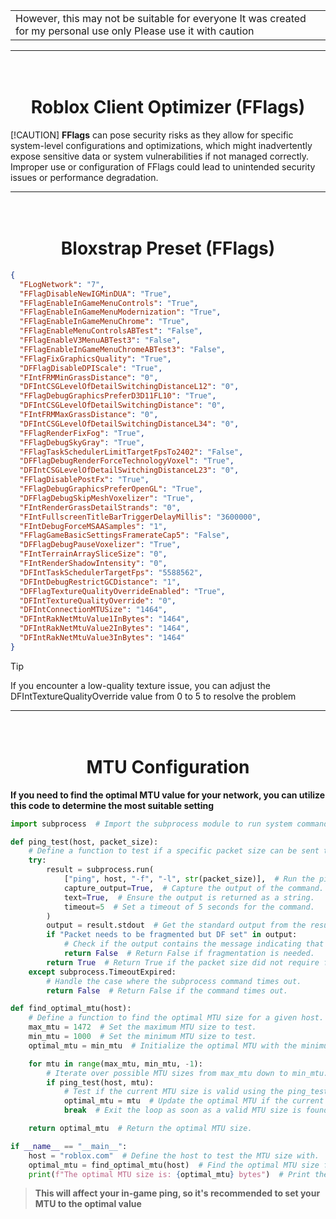 <table>
<tr>
<td>
However, this may not be suitable for everyone It was created for my personal use only Please use it with caution
</td>
</tr>
</table>

---

<h1 align="center">
  <br>
  Roblox Client Optimizer (FFlags)
  <br>
</h1>

[!CAUTION]
**FFlags** can pose security risks as they allow for specific system-level configurations and optimizations, which might inadvertently expose sensitive data or system vulnerabilities if not managed correctly. Improper use or configuration of FFlags could lead to unintended security issues or performance degradation.

---

<h1 align="center">
  <br>
  Bloxstrap Preset (FFlags)
  <br>
</h1>

```json
{
  "FLogNetwork": "7",
  "FFlagDisableNewIGMinDUA": "True",
  "FFlagEnableInGameMenuControls": "True",
  "FFlagEnableInGameMenuModernization": "True",
  "FFlagEnableInGameMenuChrome": "True",
  "FFlagEnableMenuControlsABTest": "False",
  "FFlagEnableV3MenuABTest3": "False",
  "FFlagEnableInGameMenuChromeABTest3": "False",
  "FFlagFixGraphicsQuality": "True",
  "DFFlagDisableDPIScale": "True",
  "FIntFRMMinGrassDistance": "0",
  "DFIntCSGLevelOfDetailSwitchingDistanceL12": "0",
  "FFlagDebugGraphicsPreferD3D11FL10": "True",
  "DFIntCSGLevelOfDetailSwitchingDistance": "0",
  "FIntFRMMaxGrassDistance": "0",
  "DFIntCSGLevelOfDetailSwitchingDistanceL34": "0",
  "FFlagRenderFixFog": "True",
  "FFlagDebugSkyGray": "True",
  "FFlagTaskSchedulerLimitTargetFpsTo2402": "False",
  "DFFlagDebugRenderForceTechnologyVoxel": "True",
  "DFIntCSGLevelOfDetailSwitchingDistanceL23": "0",
  "FFlagDisablePostFx": "True",
  "FFlagDebugGraphicsPreferOpenGL": "True",
  "DFFlagDebugSkipMeshVoxelizer": "True",
  "FIntRenderGrassDetailStrands": "0",
  "FIntFullscreenTitleBarTriggerDelayMillis": "3600000",
  "FIntDebugForceMSAASamples": "1",
  "FFlagGameBasicSettingsFramerateCap5": "False",
  "DFFlagDebugPauseVoxelizer": "True",
  "FIntTerrainArraySliceSize": "0",
  "FIntRenderShadowIntensity": "0",
  "DFIntTaskSchedulerTargetFps": "5588562",
  "DFIntDebugRestrictGCDistance": "1",
  "DFFlagTextureQualityOverrideEnabled": "True",
  "DFIntTextureQualityOverride": "0",
  "DFIntConnectionMTUSize": "1464",
  "DFIntRakNetMtuValue1InBytes": "1464",
  "DFIntRakNetMtuValue2InBytes": "1464",
  "DFIntRakNetMtuValue3InBytes": "1464"
}
```

> [!TIP]
> If you encounter a low-quality texture issue, you can adjust the DFIntTextureQualityOverride value from 0 to 5 to resolve the problem

---

<h1 align="center">
  <br>
  MTU Configuration
  <br>
</h1>

**If you need to find the optimal MTU value for your network, you can utilize this code to determine the most suitable setting**

```python
import subprocess  # Import the subprocess module to run system commands.

def ping_test(host, packet_size):
    # Define a function to test if a specific packet size can be sent to a host without fragmentation.
    try:
        result = subprocess.run(
            ["ping", host, "-f", "-l", str(packet_size)],  # Run the ping command with flags: -f (do not fragment) and -l (set packet size).
            capture_output=True,  # Capture the output of the command.
            text=True,  # Ensure the output is returned as a string.
            timeout=5  # Set a timeout of 5 seconds for the command.
        )
        output = result.stdout  # Get the standard output from the result.
        if "Packet needs to be fragmented but DF set" in output:
            # Check if the output contains the message indicating that the packet needs to be fragmented.
            return False  # Return False if fragmentation is needed.
        return True  # Return True if the packet size did not require fragmentation.
    except subprocess.TimeoutExpired:
        # Handle the case where the subprocess command times out.
        return False  # Return False if the command times out.

def find_optimal_mtu(host):
    # Define a function to find the optimal MTU size for a given host.
    max_mtu = 1472  # Set the maximum MTU size to test.
    min_mtu = 1000  # Set the minimum MTU size to test.
    optimal_mtu = min_mtu  # Initialize the optimal MTU with the minimum value.

    for mtu in range(max_mtu, min_mtu, -1):
        # Iterate over possible MTU sizes from max_mtu down to min_mtu.
        if ping_test(host, mtu):
            # Test if the current MTU size is valid using the ping_test function.
            optimal_mtu = mtu  # Update the optimal MTU if the current size is valid.
            break  # Exit the loop as soon as a valid MTU size is found.

    return optimal_mtu  # Return the optimal MTU size.

if __name__ == "__main__":
    host = "roblox.com"  # Define the host to test the MTU size with.
    optimal_mtu = find_optimal_mtu(host)  # Find the optimal MTU size for the host.
    print(f"The optimal MTU size is: {optimal_mtu} bytes")  # Print the optimal MTU size.
```
> **This will affect your in-game ping, so it's recommended to set your MTU to the optimal value**
